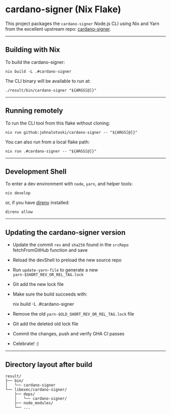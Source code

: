 # cardano-signer (Nix Flake)

This project packages the `cardano-signer` Node.js CLI using Nix and Yarn from
the excellent upstream repo:
[cardano-signer](https://github.com/gitmachtl/cardano-signer).

---

## Building with Nix

To build the cardano-signer:

    nix build -L .#cardano-signer

The CLI binary will be available to run at:

    ./result/bin/cardano-signer "${ARGS[@]}"

---

## Running remotely

To run the CLI tool from this flake without cloning:

    nix run github:johnalotoski/cardano-signer -- "${ARGS[@]}"

You can also run from a local flake path:

    nix run .#cardano-signer -- "${ARGS[@]}"

---

## Development Shell

To enter a dev environment with `node`, `yarn`, and helper tools:

    nix develop

or, if you have [direnv](https://direnv.net) installed:

    direnv allow

---

## Updating the cardano-signer version

* Update the commit `rev` and `sha256` found in the `srcRepo` fetchFromGitHub function and save
* Reload the devShell to preload the new source repo
* Run `update-yarn-file` to generate a new `yarn-$SHORT_REV_OR_REL_TAG.lock`
* Git add the new lock file
* Make sure the build succeeds with:

    nix build -L .#cardano-signer

* Remove the old `yarn-$OLD_SHORT_REV_OR_REL_TAG.lock` file
* Git add the deleted old lock file
* Commit the changes, push and verify GHA CI passes
* Celebrate! :)

---

## Directory layout after build

    result/
    ├── bin/
    │   └── cardano-signer
    └── libexec/cardano-signer/
        ├── deps/
        │   └── cardano-signer/
        ├── node_modules/
        └── ...
